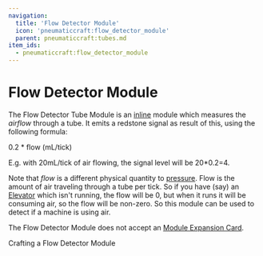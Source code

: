 ```yaml
---
navigation:
  title: 'Flow Detector Module'
  icon: 'pneumaticcraft:flow_detector_module'
  parent: pneumaticcraft:tubes.md
item_ids:
  - pneumaticcraft:flow_detector_module
---
```


# Flow Detector Module

The Flow Detector Tube Module is an [inline](./tube_modules.md#inline) module which measures the _airflow_ through a tube. It emits a <Color id="red">redstone signal</Color> as result of this, using the following formula:

<Color id='dark_green'>0.2 \* flow (mL/tick)</Color>

E.g. with 20mL/tick of air flowing, the signal level will be 20\*0.2=4.

Note that _flow_ is a different physical quantity to [pressure](../base_concepts/pressure.md). Flow is the amount of air traveling through a tube per tick. So if you have (say) an [Elevator](../machines/elevators.md) which isn't running, the flow will be 0, but when it runs it will be consuming air, so the flow will be non-zero. So this module can be used to detect if a machine is using air.

The Flow Detector Module does not accept an [Module Expansion Card](./module_expansion_card.md).

Crafting a Flow Detector Module

<Recipe id="pneumaticcraft:flow_detector_module" />
